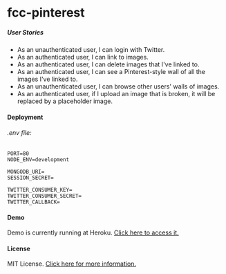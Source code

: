 # fcc-pinterest


##### User Stories
* As an unauthenticated user, I can login with Twitter.
* As an authenticated user, I can link to images.
* As an authenticated user, I can delete images that I've linked to.
* As an authenticated user, I can see a Pinterest-style wall of all the images I've linked to.
* As an unauthenticated user, I can browse other users' walls of images.
* As an authenticated user, if I upload an image that is broken, it will be replaced by a placeholder image.

#### Deployment
###### .env file:
```
PORT=80
NODE_ENV=development

MONGODB_URI=
SESSION_SECRET=

TWITTER_CONSUMER_KEY=
TWITTER_CONSUMER_SECRET=
TWITTER_CALLBACK=
```

#### Demo
Demo is currently running at Heroku. [Click here to access it.](https://limitless-lowlands.herokuapp.com/)

#### License
MIT License. [Click here for more information.](LICENSE)
